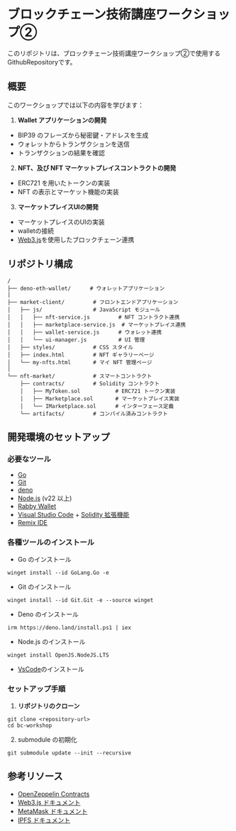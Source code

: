 # ブロックチェーン技術講座ワークショップ②

このリポジトリは、ブロックチェーン技術講座ワークショップ②で使用するGithubRepositoryです。

## 概要

このワークショップでは以下の内容を学びます：

1. **Wallet アプリケーションの開発**

- BIP39 のフレーズから秘密鍵・アドレスを生成
- ウォレットからトランザクションを送信
- トランザクションの結果を確認

2. **NFT、及び NFT マーケットプレイスコントラクトの開発**

- ERC721 を用いたトークンの実装
- NFT の表示とマーケット機能の実装

3. **マーケットプレイスUIの開発**

- マーケットプレイスのUIの実装
- walletの接続
- [Web3.js](https://web3js.readthedocs.io/)を使用したブロックチェーン連携

## リポジトリ構成

```
/
├── deno-eth-wallet/      # ウォレットアプリケーション
|
├── market-client/         # フロントエンドアプリケーション
│   ├── js/                # JavaScript モジュール
│   │   ├── nft-service.js         # NFT コントラクト連携
│   │   ├── marketplace-service.js  # マーケットプレイス連携
│   │   ├── wallet-service.js      # ウォレット連携
│   │   └── ui-manager.js          # UI 管理
│   ├── styles/            # CSS スタイル
│   ├── index.html         # NFT ギャラリーページ
│   └── my-nfts.html       # マイ NFT 管理ページ
│
└── nft-market/            # スマートコントラクト
    ├── contracts/         # Solidity コントラクト
    │   ├── MyToken.sol           # ERC721 トークン実装
    │   ├── Marketplace.sol       # マーケットプレイス実装
    │   └── IMarketplace.sol      # インターフェース定義
    └── artifacts/         # コンパイル済みコントラクト
```

## 開発環境のセットアップ

### 必要なツール

- [Go](https://go.dev/doc/install)
- [Git](https://git-scm.com/downloads/win)
- [deno](https://deno.land/)
- [Node.js](https://nodejs.org/) (v22 以上)
- [Rabby Wallet](https://rabby.io/)
- [Visual Studio Code](https://code.visualstudio.com/) + [Solidity 拡張機能](https://marketplace.visualstudio.com/items?itemName=JuanBlanco.solidity)
- [Remix IDE](https://remix.ethereum.org/)

### 各種ツールのインストール

- Go のインストール

```shell
winget install --id GoLang.Go -e
```

- Git のインストール

```shell
winget install --id Git.Git -e --source winget
```

- Deno のインストール

```shell
irm https://deno.land/install.ps1 | iex
```

- Node.js のインストール

```shell
winget install OpenJS.NodeJS.LTS
```

- [VsCode](https://code.visualstudio.com/docs/setup/windows#_install-vs-code-on-windows)のインストール

### セットアップ手順

1. **リポジトリのクローン**

```shell
git clone <repository-url>
cd bc-workshop
```

2. submodule の初期化

```shell
git submodule update --init --recursive
```

## 参考リソース

- [OpenZeppelin Contracts](https://docs.openzeppelin.com/contracts/)
- [Web3.js ドキュメント](https://web3js.readthedocs.io/)
- [MetaMask ドキュメント](https://docs.metamask.io/)
- [IPFS ドキュメント](https://docs.ipfs.io/)
